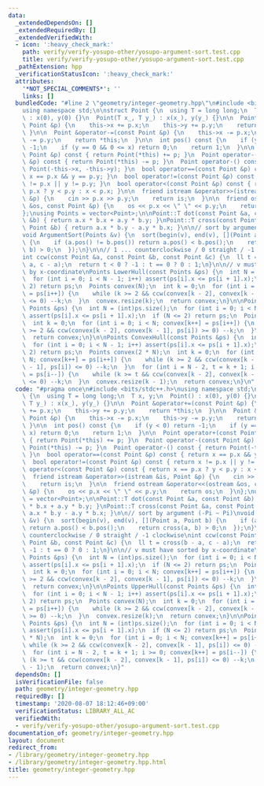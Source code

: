 ```yaml
---
data:
  _extendedDependsOn: []
  _extendedRequiredBy: []
  _extendedVerifiedWith:
  - icon: ':heavy_check_mark:'
    path: verify/verify-yosupo-other/yosupo-argument-sort.test.cpp
    title: verify/verify-yosupo-other/yosupo-argument-sort.test.cpp
  _pathExtension: hpp
  _verificationStatusIcon: ':heavy_check_mark:'
  attributes:
    '*NOT_SPECIAL_COMMENTS*': ''
    links: []
  bundledCode: "#line 2 \"geometry/integer-geometry.hpp\"\n#include <bits/stdc++.h>\n\
    using namespace std;\n\nstruct Point {\n  using T = long long;\n  T x, y;\n  Point()\
    \ : x(0), y(0) {}\n  Point(T x_, T y_) : x(x_), y(y_) {}\n\n  Point &operator+=(const\
    \ Point &p) {\n    this->x += p.x;\n    this->y += p.y;\n    return *this;\n \
    \ }\n\n  Point &operator-=(const Point &p) {\n    this->x -= p.x;\n    this->y\
    \ -= p.y;\n    return *this;\n  }\n\n  int pos() const {\n    if (y < 0) return\
    \ -1;\n    if (y == 0 && 0 <= x) return 0;\n    return 1;\n  }\n\n  Point operator+(const\
    \ Point &p) const { return Point(*this) += p; }\n  Point operator-(const Point\
    \ &p) const { return Point(*this) -= p; }\n  Point operator-() const { return\
    \ Point(-this->x, -this->y); }\n  bool operator==(const Point &p) const { return\
    \ x == p.x && y == p.y; }\n  bool operator!=(const Point &p) const { return x\
    \ != p.x || y != p.y; }\n  bool operator<(const Point &p) const { return x ==\
    \ p.x ? y < p.y : x < p.x; }\n\n  friend istream &operator>>(istream &is, Point\
    \ &p) {\n    cin >> p.x >> p.y;\n    return is;\n  }\n\n  friend ostream &operator<<(ostream\
    \ &os, const Point &p) {\n    os << p.x << \" \" << p.y;\n    return os;\n  }\n\
    };\nusing Points = vector<Point>;\n\nPoint::T dot(const Point &a, const Point\
    \ &b) { return a.x * b.x + a.y * b.y; }\nPoint::T cross(const Point &a, const\
    \ Point &b) { return a.x * b.y - a.y * b.x; }\n\n// sort by argument (-Pi ~ Pi)\n\
    void ArgumentSort(Points &v) {\n  sort(begin(v), end(v), [](Point a, Point b)\
    \ {\n    if (a.pos() != b.pos()) return a.pos() < b.pos();\n    return cross(a,\
    \ b) > 0;\n  });\n}\n\n// 1 ... counterclockwise / 0 straight / -1 clockwise\n\
    int ccw(const Point &a, const Point &b, const Point &c) {\n  ll t = cross(b -\
    \ a, c - a);\n  return t < 0 ? -1 : t == 0 ? 0 : 1;\n}\n\n// v must have sorted\
    \ by x-coordinate\nPoints LowerHull(const Points &ps) {\n  int N = (int)ps.size();\n\
    \  for (int i = 0; i < N - 1; i++) assert(ps[i].x <= ps[i + 1].x);\n  if (N <=\
    \ 2) return ps;\n  Points convex(N);\n  int k = 0;\n  for (int i = 0; i < N; convex[k++]\
    \ = ps[i++]) {\n    while (k >= 2 && ccw(convex[k - 2], convex[k - 1], ps[i])\
    \ <= 0) --k;\n  }\n  convex.resize(k);\n  return convex;\n}\n\nPoints UpperHull(const\
    \ Points &ps) {\n  int N = (int)ps.size();\n  for (int i = 0; i < N - 1; i++)\
    \ assert(ps[i].x <= ps[i + 1].x);\n  if (N <= 2) return ps;\n  Points convex(N);\n\
    \  int k = 0;\n  for (int i = 0; i < N; convex[k++] = ps[i++]) {\n    while (k\
    \ >= 2 && ccw(convex[k - 2], convex[k - 1], ps[i]) >= 0) --k;\n  }\n  convex.resize(k);\n\
    \  return convex;\n}\n\nPoints ConvexHull(const Points &ps) {\n  int N = (int)ps.size();\n\
    \  for (int i = 0; i < N - 1; i++) assert(ps[i].x <= ps[i + 1].x);\n  if (N <=\
    \ 2) return ps;\n  Points convex(2 * N);\n  int k = 0;\n  for (int i = 0; i <\
    \ N; convex[k++] = ps[i++]) {\n    while (k >= 2 && ccw(convex[k - 2], convex[k\
    \ - 1], ps[i]) <= 0) --k;\n  }\n  for (int i = N - 2, t = k + 1; i >= 0; convex[k++]\
    \ = ps[i--]) {\n    while (k >= t && ccw(convex[k - 2], convex[k - 1], ps[i])\
    \ <= 0) --k;\n  }\n  convex.resize(k - 1);\n  return convex;\n}\n"
  code: "#pragma once\n#include <bits/stdc++.h>\nusing namespace std;\n\nstruct Point\
    \ {\n  using T = long long;\n  T x, y;\n  Point() : x(0), y(0) {}\n  Point(T x_,\
    \ T y_) : x(x_), y(y_) {}\n\n  Point &operator+=(const Point &p) {\n    this->x\
    \ += p.x;\n    this->y += p.y;\n    return *this;\n  }\n\n  Point &operator-=(const\
    \ Point &p) {\n    this->x -= p.x;\n    this->y -= p.y;\n    return *this;\n \
    \ }\n\n  int pos() const {\n    if (y < 0) return -1;\n    if (y == 0 && 0 <=\
    \ x) return 0;\n    return 1;\n  }\n\n  Point operator+(const Point &p) const\
    \ { return Point(*this) += p; }\n  Point operator-(const Point &p) const { return\
    \ Point(*this) -= p; }\n  Point operator-() const { return Point(-this->x, -this->y);\
    \ }\n  bool operator==(const Point &p) const { return x == p.x && y == p.y; }\n\
    \  bool operator!=(const Point &p) const { return x != p.x || y != p.y; }\n  bool\
    \ operator<(const Point &p) const { return x == p.x ? y < p.y : x < p.x; }\n\n\
    \  friend istream &operator>>(istream &is, Point &p) {\n    cin >> p.x >> p.y;\n\
    \    return is;\n  }\n\n  friend ostream &operator<<(ostream &os, const Point\
    \ &p) {\n    os << p.x << \" \" << p.y;\n    return os;\n  }\n};\nusing Points\
    \ = vector<Point>;\n\nPoint::T dot(const Point &a, const Point &b) { return a.x\
    \ * b.x + a.y * b.y; }\nPoint::T cross(const Point &a, const Point &b) { return\
    \ a.x * b.y - a.y * b.x; }\n\n// sort by argument (-Pi ~ Pi)\nvoid ArgumentSort(Points\
    \ &v) {\n  sort(begin(v), end(v), [](Point a, Point b) {\n    if (a.pos() != b.pos())\
    \ return a.pos() < b.pos();\n    return cross(a, b) > 0;\n  });\n}\n\n// 1 ...\
    \ counterclockwise / 0 straight / -1 clockwise\nint ccw(const Point &a, const\
    \ Point &b, const Point &c) {\n  ll t = cross(b - a, c - a);\n  return t < 0 ?\
    \ -1 : t == 0 ? 0 : 1;\n}\n\n// v must have sorted by x-coordinate\nPoints LowerHull(const\
    \ Points &ps) {\n  int N = (int)ps.size();\n  for (int i = 0; i < N - 1; i++)\
    \ assert(ps[i].x <= ps[i + 1].x);\n  if (N <= 2) return ps;\n  Points convex(N);\n\
    \  int k = 0;\n  for (int i = 0; i < N; convex[k++] = ps[i++]) {\n    while (k\
    \ >= 2 && ccw(convex[k - 2], convex[k - 1], ps[i]) <= 0) --k;\n  }\n  convex.resize(k);\n\
    \  return convex;\n}\n\nPoints UpperHull(const Points &ps) {\n  int N = (int)ps.size();\n\
    \  for (int i = 0; i < N - 1; i++) assert(ps[i].x <= ps[i + 1].x);\n  if (N <=\
    \ 2) return ps;\n  Points convex(N);\n  int k = 0;\n  for (int i = 0; i < N; convex[k++]\
    \ = ps[i++]) {\n    while (k >= 2 && ccw(convex[k - 2], convex[k - 1], ps[i])\
    \ >= 0) --k;\n  }\n  convex.resize(k);\n  return convex;\n}\n\nPoints ConvexHull(const\
    \ Points &ps) {\n  int N = (int)ps.size();\n  for (int i = 0; i < N - 1; i++)\
    \ assert(ps[i].x <= ps[i + 1].x);\n  if (N <= 2) return ps;\n  Points convex(2\
    \ * N);\n  int k = 0;\n  for (int i = 0; i < N; convex[k++] = ps[i++]) {\n   \
    \ while (k >= 2 && ccw(convex[k - 2], convex[k - 1], ps[i]) <= 0) --k;\n  }\n\
    \  for (int i = N - 2, t = k + 1; i >= 0; convex[k++] = ps[i--]) {\n    while\
    \ (k >= t && ccw(convex[k - 2], convex[k - 1], ps[i]) <= 0) --k;\n  }\n  convex.resize(k\
    \ - 1);\n  return convex;\n}"
  dependsOn: []
  isVerificationFile: false
  path: geometry/integer-geometry.hpp
  requiredBy: []
  timestamp: '2020-08-07 18:12:46+09:00'
  verificationStatus: LIBRARY_ALL_AC
  verifiedWith:
  - verify/verify-yosupo-other/yosupo-argument-sort.test.cpp
documentation_of: geometry/integer-geometry.hpp
layout: document
redirect_from:
- /library/geometry/integer-geometry.hpp
- /library/geometry/integer-geometry.hpp.html
title: geometry/integer-geometry.hpp
---
```

